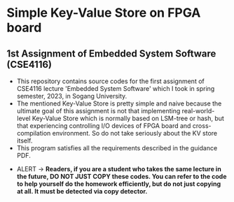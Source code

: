 # Simple Key-Value Store on FPGA board
## 1st Assignment of Embedded System Software (CSE4116)
- This repository contains source codes for the first assignment of CSE4116 lecture 'Embedded System Software' which I took in spring semester, 2023, in Sogang University.
- The mentioned Key-Value Store is pretty simple and naive because the ultimate goal of this assignment is not that implementing real-world-level Key-Value Store which is normally based on LSM-tree or hash, but that experiencing controlling I/O devices of FPGA board and cross-compilation environment. So do not take seriously about the KV store itself.
- This program satisfies all the requirements described in the guidance PDF. 

* ALERT
-> **Readers, if you are a student who takes the same lecture in the future, DO NOT JUST COPY these codes. You can refer to the code to help yourself do the homework efficiently, but do not just copying at all. It must be detected via copy detector.**
